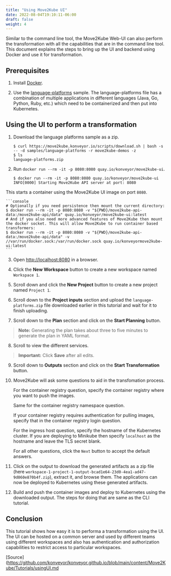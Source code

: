 ```yaml
---
title: "Using Move2Kube UI"
date: 2022-08-04T19:10:11-06:00
draft: false
weight: 4
---
```

Similar to the command line tool, the Move2Kube Web-UI can also perform the transformation with all the capabilities that are in the command line tool. This document explains the steps to bring up the UI and backend using Docker and use it for transformation.

## Prerequisites

1. Install [Docker](https://www.docker.com/get-started).

1. Use the [language-platforms](https://github.com/konveyor/move2kube-demos/raw/main/samples/language-platforms) sample. The language-platforms file has a combination of multiple applications in different languages (Java, Go, Python, Ruby, etc.) which need to be containerized and then put into Kubernetes.

## Using the UI to perform a transformation

1. Download the language platforms sample as a zip.
    ```console
    $ curl https://move2kube.konveyor.io/scripts/download.sh | bash -s -- -d samples/language-platforms -r move2kube-demos -z
    $ ls
    language-platforms.zip
    ```

1. Run `docker run --rm -it -p 8080:8080 quay.io/konveyor/move2kube-ui`.  
    ```console
    $ docker run --rm -it -p 8080:8080 quay.io/konveyor/move2kube-ui
    INFO[0000] Starting Move2Kube API server at port: 8080
    ```

This starts a container using the Move2Kube UI image on port `8080`.

    ```console
    # Optionally if you need persistence then mount the current directory:
    $ docker run --rm -it -p 8080:8080 -v "${PWD}/move2kube-api-data:/move2kube-api/data" quay.io/konveyor/move2kube-ui:latest
    # And if you also need more advanced features of Move2Kube then mount the docker socket. This will allow Move2Kube to run container based transformers:
    $ docker run --rm -it -p 8080:8080 -v "${PWD}/move2kube-api-data:/move2kube-api/data" -v //var/run/docker.sock:/var/run/docker.sock quay.io/konveyormove2kube-ui:latest
    ```

3. Open [http://localhost:8080](http://localhost:8080) in a browser.

1. Click the **New Workspace** button to create a new workspace named `Workspace 1`.
    
1. Scroll down and click the **New Project** button to create a new project named `Project 1`.

1. Scroll down to the **Project inputs** section and upload the `language-platforms.zip` file downloaded earlier in this tutorial and wait for it to finish uploading.

1. Scroll down to the **Plan** section and click on the **Start Planning** button.

> **Note:** Generating the plan takes about three to five minutes to generate the plan in YAML format.

8. Scroll to view the different services.

> **Important:** Click **Save** after all edits.

9. Scroll down to **Outputs** section and click on the **Start Transformation** button.

1. Move2Kube will ask some questions to aid in the transfomation process.

    For the container registry question, specify the container registry where you want to push the images.
    
    Same for the container registry namespace question.

    If your container registry requires authentication for pulling images, specify that in the container registry login question.

    For the ingress host question, specify the hostname of the Kubernetes cluster. If you are deploying to Minikube then specify `localhost` as the hostname and leave the TLS secret blank.
   
    For all other questions, click the `Next` button to accept the default answers.

1. Click on the output to download the generated artifacts as a zip file (here `workspace-1-project-1-output-bcad1e64-23d0-4ea1-ad47-9d060e870b4f.zip`), extract it, and browse them. The applications can now be deployed to Kubernetes using these generated artifacts.

1. Build and push the container images and deploy to Kubernetes using the downloaded output.  The steps for doing that are same as the CLI tutorial.  

## Conclusion

This tutorial shows how easy it is to performa a transformation using the UI. The UI can be hosted on a common server and used by different teams using different workspaces and also has authentication and authorization capabilities to restrict access to particular workspaces.

[Source](https://github.com/konveyor/konveyor.github.io/blob/main/content/Move2Kube/Tutorials/usingUI.md